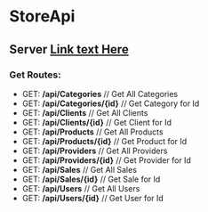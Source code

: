 # StoreApi

## Server [Link text Here](http://www.jpstoreapi.somee.com/)

### Get Routes:

  - GET: **/api/Categories**            // Get All Categories
  - GET: **/api/Categories/{id}**       // Get Category for Id
  - GET: **/api/Clients**               // Get All Clients
  - GET: **/api/Clients/{id}**          // Get Client for Id
  - GET: **/api/Products**              // Get All Products
  - GET: **/api/Products/{id}**         // Get Product for Id
  - GET: **/api/Providers**             // Get All Providers
  - GET: **/api/Providers/{id}**        // Get Provider for Id
  - GET: **/api/Sales**                 // Get All Sales
  - GET: **/api/Sales/{id}**            // Get Sale for Id
  - GET: **/api/Users**                 // Get All Users
  - GET: **/api/Users/{id}**            // Get User for Id

